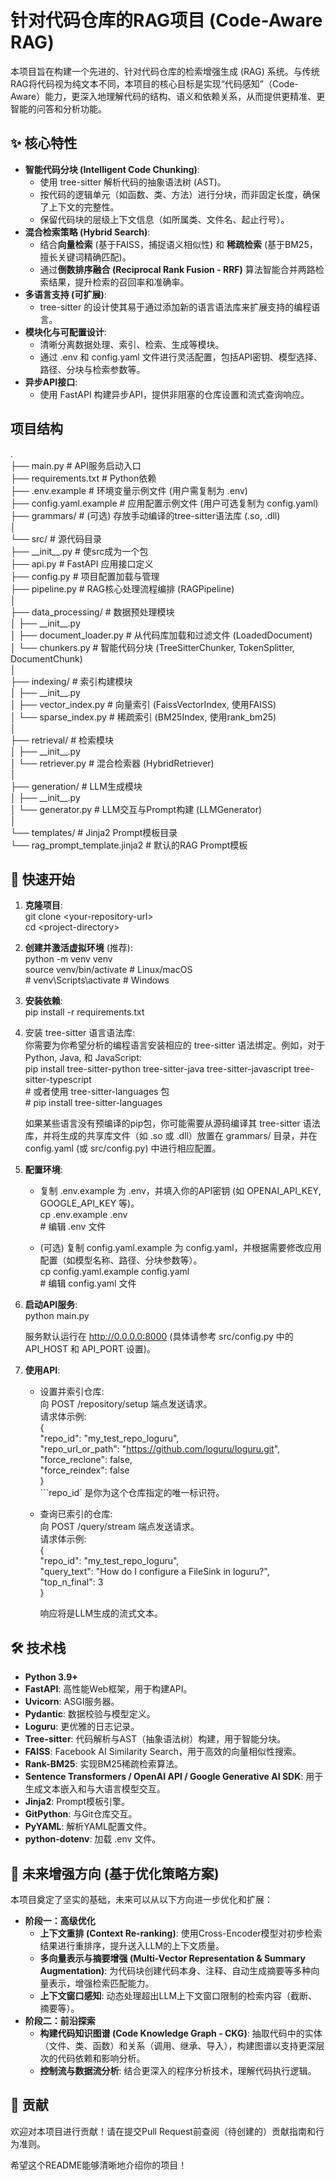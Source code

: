 # **针对代码仓库的RAG项目 (Code-Aware RAG)**

本项目旨在构建一个先进的、针对代码仓库的检索增强生成 (RAG) 系统。与传统RAG将代码视为纯文本不同，本项目的核心目标是实现“代码感知”（Code-Aware）能力，更深入地理解代码的结构、语义和依赖关系，从而提供更精准、更智能的问答和分析功能。

## **✨ 核心特性**

* **智能代码分块 (Intelligent Code Chunking)**:  
  * 使用 tree-sitter 解析代码的抽象语法树 (AST)。  
  * 按代码的逻辑单元（如函数、类、方法）进行分块，而非固定长度，确保了上下文的完整性。  
  * 保留代码块的层级上下文信息（如所属类、文件名、起止行号）。  
* **混合检索策略 (Hybrid Search)**:  
  * 结合**向量检索** (基于FAISS，捕捉语义相似性) 和 **稀疏检索** (基于BM25，擅长关键词精确匹配)。  
  * 通过**倒数排序融合 (Reciprocal Rank Fusion \- RRF)** 算法智能合并两路检索结果，提升检索的召回率和准确率。  
* **多语言支持 (可扩展)**:  
  * tree-sitter 的设计使其易于通过添加新的语言语法库来扩展支持的编程语言。  
* **模块化与可配置设计**:  
  * 清晰分离数据处理、索引、检索、生成等模块。  
  * 通过 .env 和 config.yaml 文件进行灵活配置，包括API密钥、模型选择、路径、分块与检索参数等。  
* **异步API接口**:  
  * 使用 FastAPI 构建异步API，提供非阻塞的仓库设置和流式查询响应。

## **项目结构**

.  
├── main.py                 \# API服务启动入口  
├── requirements.txt        \# Python依赖  
├── .env.example            \# 环境变量示例文件 (用户需复制为 .env)  
├── config.yaml.example     \# 应用配置示例文件 (用户可选复制为 config.yaml)  
├── grammars/               \# (可选) 存放手动编译的tree-sitter语法库 (.so, .dll)  
│  
└── src/                    \# 源代码目录  
    ├── \_\_init\_\_.py         \# 使src成为一个包  
    ├── api.py              \# FastAPI 应用接口定义  
    ├── config.py           \# 项目配置加载与管理  
    ├── pipeline.py         \# RAG核心处理流程编排 (RAGPipeline)  
    │  
    ├── data\_processing/    \# 数据预处理模块  
    │   ├── \_\_init\_\_.py  
    │   ├── document\_loader.py \# 从代码库加载和过滤文件 (LoadedDocument)  
    │   └── chunkers.py        \# 智能代码分块 (TreeSitterChunker, TokenSplitter, DocumentChunk)  
    │  
    ├── indexing/           \# 索引构建模块  
    │   ├── \_\_init\_\_.py  
    │   ├── vector\_index.py    \# 向量索引 (FaissVectorIndex, 使用FAISS)  
    │   └── sparse\_index.py    \# 稀疏索引 (BM25Index, 使用rank\_bm25)  
    │  
    ├── retrieval/          \# 检索模块  
    │   ├── \_\_init\_\_.py  
    │   └── retriever.py       \# 混合检索器 (HybridRetriever)  
    │  
    ├── generation/         \# LLM生成模块  
    │   ├── \_\_init\_\_.py  
    │   └── generator.py       \# LLM交互与Prompt构建 (LLMGenerator)  
    │  
    └── templates/            \# Jinja2 Prompt模板目录  
        └── rag\_prompt\_template.jinja2 \# 默认的RAG Prompt模板

## **🚀 快速开始**

1. **克隆项目**:  
   git clone \<your-repository-url\>  
   cd \<project-directory\>

2. **创建并激活虚拟环境** (推荐):  
   python \-m venv venv  
   source venv/bin/activate  \# Linux/macOS  
   \# venv\\Scripts\\activate    \# Windows

3. **安装依赖**:  
   pip install \-r requirements.txt

4. 安装 tree-sitter 语言语法库:  
   你需要为你希望分析的编程语言安装相应的 tree-sitter 语法绑定。例如，对于Python, Java, 和 JavaScript:  
   pip install tree-sitter-python tree-sitter-java tree-sitter-javascript tree-sitter-typescript  
   \# 或者使用 tree-sitter-languages 包  
   \# pip install tree-sitter-languages

   如果某些语言没有预编译的pip包，你可能需要从源码编译其 tree-sitter 语法库，并将生成的共享库文件（如 .so 或 .dll）放置在 grammars/ 目录，并在 config.yaml (或 src/config.py) 中进行相应配置。  
5. **配置环境**:  
   * 复制 .env.example 为 .env，并填入你的API密钥 (如 OPENAI\_API\_KEY, GOOGLE\_API\_KEY 等)。  
     cp .env.example .env  
     \# 编辑 .env 文件

   * (可选) 复制 config.yaml.example 为 config.yaml，并根据需要修改应用配置（如模型名称、路径、分块参数等）。  
     cp config.yaml.example config.yaml  
     \# 编辑 config.yaml 文件

6. **启动API服务**:  
   python main.py

   服务默认运行在 http://0.0.0.0:8000 (具体请参考 src/config.py 中的 API\_HOST 和 API\_PORT 设置)。  
7. **使用API**:  
   * 设置并索引仓库:  
     向 POST /repository/setup 端点发送请求。  
     请求体示例:  
     {  
       "repo\_id": "my\_test\_repo\_loguru",  
       "repo\_url\_or\_path": "https://github.com/loguru/loguru.git",  
       "force\_reclone": false,  
       "force\_reindex": false  
     }  
     \`\`\`repo\_id\` 是你为这个仓库指定的唯一标识符。

   * 查询已索引的仓库:  
     向 POST /query/stream 端点发送请求。  
     请求体示例:  
     {  
       "repo\_id": "my\_test\_repo\_loguru",  
       "query\_text": "How do I configure a FileSink in loguru?",  
       "top\_n\_final": 3  
     }

     响应将是LLM生成的流式文本。

## **🛠️ 技术栈**

* **Python 3.9+**  
* **FastAPI**: 高性能Web框架，用于构建API。  
* **Uvicorn**: ASGI服务器。  
* **Pydantic**: 数据校验与模型定义。  
* **Loguru**: 更优雅的日志记录。  
* **Tree-sitter**: 代码解析与AST（抽象语法树）构建，用于智能分块。  
* **FAISS**: Facebook AI Similarity Search，用于高效的向量相似性搜索。  
* **Rank-BM25**: 实现BM25稀疏检索算法。  
* **Sentence Transformers / OpenAI API / Google Generative AI SDK**: 用于生成文本嵌入和与大语言模型交互。  
* **Jinja2**: Prompt模板引擎。  
* **GitPython**: 与Git仓库交互。  
* **PyYAML**: 解析YAML配置文件。  
* **python-dotenv**: 加载 .env 文件。

## **🔮 未来增强方向 (基于优化策略方案)**

本项目奠定了坚实的基础，未来可以从以下方向进一步优化和扩展：

* **阶段一：高级优化**  
  * **上下文重排 (Context Re-ranking)**: 使用Cross-Encoder模型对初步检索结果进行重排序，提升送入LLM的上下文质量。  
  * **多向量表示与摘要增强 (Multi-Vector Representation & Summary Augmentation)**: 为代码块创建代码本身、注释、自动生成摘要等多种向量表示，增强检索匹配能力。  
  * **上下文窗口感知**: 动态处理超出LLM上下文窗口限制的检索内容（截断、摘要等）。  
* **阶段二：前沿探索**  
  * **构建代码知识图谱 (Code Knowledge Graph \- CKG)**: 抽取代码中的实体（文件、类、函数）和关系（调用、继承、导入），构建图谱以支持更深层次的代码依赖和影响分析。  
  * **控制流与数据流分析**: 结合更深入的程序分析技术，理解代码执行逻辑。

## **🤝 贡献**

欢迎对本项目进行贡献！请在提交Pull Request前查阅（待创建的）贡献指南和行为准则。

希望这个README能够清晰地介绍你的项目！

